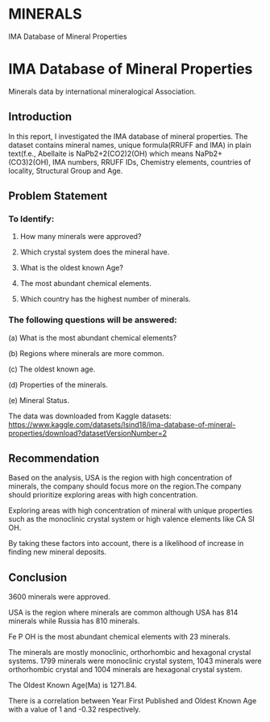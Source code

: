 # MINERALS

IMA Database of Mineral Properties

# IMA Database of Mineral Properties

Minerals data by international mineralogical Association.

## Introduction

In this report, I investigated the IMA database of mineral properties. The dataset contains mineral names, unique formula(RRUFF and IMA) in plain text(f.e., Abellaite is NaPb2+2(CO2)2(OH) which means NaPb2+(CO3)2(OH), IMA numbers, RRUFF IDs, Chemistry elements, countries of locality, Structural Group and Age.



## Problem Statement

### To Identify:

1. How many minerals were approved?

2. Which crystal system does the mineral have.

3. What is the oldest known Age?

4. The most abundant chemical elements.

5. Which country has the highest number of minerals.




### The following questions will be answered:


(a) What is the most abundant chemical elements?


(b) Regions where minerals are more common.


(c) The oldest known age.


(d) Properties of the minerals.


(e) Mineral Status.


The data was downloaded from Kaggle datasets:
 https://www.kaggle.com/datasets/lsind18/ima-database-of-mineral-properties/download?datasetVersionNumber=2

## Recommendation

Based on the analysis, USA is the region with high concentration of minerals, the company should focus more on the region.The company should prioritize exploring areas with high concentration.

Exploring areas with high concentration of mineral with unique properties such as the monoclinic crystal system or high valence elements like CA SI OH. 

By taking these factors into account, there is a likelihood of increase in finding new mineral deposits. 

## Conclusion

3600 minerals were approved.

USA is the region where minerals are common although USA has 814 minerals while Russia has 810 minerals. 

Fe P OH is the most abundant chemical elements with 23 minerals.

The minerals are mostly monoclinic, orthorhombic and hexagonal crystal systems. 1799 minerals were monoclinic crystal system, 1043 minerals were orthorhombic crystal and 1004 minerals are hexagonal crystal system.

The Oldest Known Age(Ma) is 1271.84.

There is a correlation between Year First Published and Oldest Known Age with a value of 1 and -0.32 respectively.
